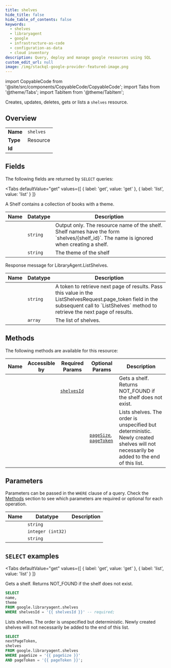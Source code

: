 ```yaml
--- 
title: shelves
hide_title: false
hide_table_of_contents: false
keywords:
  - shelves
  - libraryagent
  - google
  - infrastructure-as-code
  - configuration-as-data
  - cloud inventory
description: Query, deploy and manage google resources using SQL
custom_edit_url: null
image: /img/stackql-google-provider-featured-image.png
---
```


import CopyableCode from '@site/src/components/CopyableCode/CopyableCode';
import Tabs from '@theme/Tabs';
import TabItem from '@theme/TabItem';

Creates, updates, deletes, gets or lists a <code>shelves</code> resource.

## Overview
<table><tbody>
<tr><td><b>Name</b></td><td><code>shelves</code></td></tr>
<tr><td><b>Type</b></td><td>Resource</td></tr>
<tr><td><b>Id</b></td><td><CopyableCode code="google.libraryagent.shelves" /></td></tr>
</tbody></table>

## Fields

The following fields are returned by `SELECT` queries:

<Tabs
    defaultValue="get"
    values={[
        { label: 'get', value: 'get' },
        { label: 'list', value: 'list' }
    ]}
>
<TabItem value="get">

A Shelf contains a collection of books with a theme.

<table>
<thead>
    <tr>
    <th>Name</th>
    <th>Datatype</th>
    <th>Description</th>
    </tr>
</thead>
<tbody>
<tr>
    <td><CopyableCode code="name" /></td>
    <td><code>string</code></td>
    <td>Output only. The resource name of the shelf. Shelf names have the form `shelves/&#123;shelf_id&#125;`. The name is ignored when creating a shelf.</td>
</tr>
<tr>
    <td><CopyableCode code="theme" /></td>
    <td><code>string</code></td>
    <td>The theme of the shelf</td>
</tr>
</tbody>
</table>
</TabItem>
<TabItem value="list">

Response message for LibraryAgent.ListShelves.

<table>
<thead>
    <tr>
    <th>Name</th>
    <th>Datatype</th>
    <th>Description</th>
    </tr>
</thead>
<tbody>
<tr>
    <td><CopyableCode code="nextPageToken" /></td>
    <td><code>string</code></td>
    <td>A token to retrieve next page of results. Pass this value in the ListShelvesRequest.page_token field in the subsequent call to `ListShelves` method to retrieve the next page of results.</td>
</tr>
<tr>
    <td><CopyableCode code="shelves" /></td>
    <td><code>array</code></td>
    <td>The list of shelves.</td>
</tr>
</tbody>
</table>
</TabItem>
</Tabs>

## Methods

The following methods are available for this resource:

<table>
<thead>
    <tr>
    <th>Name</th>
    <th>Accessible by</th>
    <th>Required Params</th>
    <th>Optional Params</th>
    <th>Description</th>
    </tr>
</thead>
<tbody>
<tr>
    <td><a href="#get"><CopyableCode code="get" /></a></td>
    <td><CopyableCode code="select" /></td>
    <td><a href="#parameter-shelvesId"><code>shelvesId</code></a></td>
    <td></td>
    <td>Gets a shelf. Returns NOT_FOUND if the shelf does not exist.</td>
</tr>
<tr>
    <td><a href="#list"><CopyableCode code="list" /></a></td>
    <td><CopyableCode code="select" /></td>
    <td></td>
    <td><a href="#parameter-pageSize"><code>pageSize</code></a>, <a href="#parameter-pageToken"><code>pageToken</code></a></td>
    <td>Lists shelves. The order is unspecified but deterministic. Newly created shelves will not necessarily be added to the end of this list.</td>
</tr>
</tbody>
</table>

## Parameters

Parameters can be passed in the `WHERE` clause of a query. Check the [Methods](#methods) section to see which parameters are required or optional for each operation.

<table>
<thead>
    <tr>
    <th>Name</th>
    <th>Datatype</th>
    <th>Description</th>
    </tr>
</thead>
<tbody>
<tr id="parameter-shelvesId">
    <td><CopyableCode code="shelvesId" /></td>
    <td><code>string</code></td>
    <td></td>
</tr>
<tr id="parameter-pageSize">
    <td><CopyableCode code="pageSize" /></td>
    <td><code>integer (int32)</code></td>
    <td></td>
</tr>
<tr id="parameter-pageToken">
    <td><CopyableCode code="pageToken" /></td>
    <td><code>string</code></td>
    <td></td>
</tr>
</tbody>
</table>

## `SELECT` examples

<Tabs
    defaultValue="get"
    values={[
        { label: 'get', value: 'get' },
        { label: 'list', value: 'list' }
    ]}
>
<TabItem value="get">

Gets a shelf. Returns NOT_FOUND if the shelf does not exist.

```sql
SELECT
name,
theme
FROM google.libraryagent.shelves
WHERE shelvesId = '{{ shelvesId }}' -- required;
```
</TabItem>
<TabItem value="list">

Lists shelves. The order is unspecified but deterministic. Newly created shelves will not necessarily be added to the end of this list.

```sql
SELECT
nextPageToken,
shelves
FROM google.libraryagent.shelves
WHERE pageSize = '{{ pageSize }}'
AND pageToken = '{{ pageToken }}';
```
</TabItem>
</Tabs>
